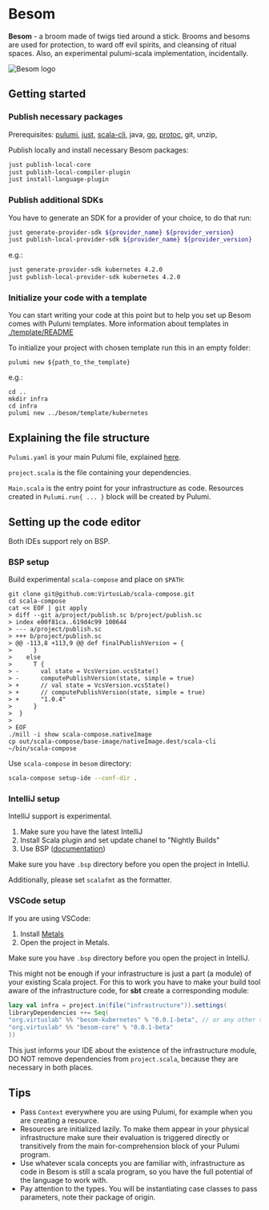 # Besom
**Besom** - a broom made of twigs tied around a stick. 
Brooms and besoms are used for protection, to ward off evil spirits, and cleansing of ritual spaces. 
Also, an experimental pulumi-scala implementation, incidentally.

![Besom logo](./website/static/img/Besom_logo_full_color.png)

## Getting started

### Publish necessary packages
Prerequisites: 
[pulumi](https://www.pulumi.com/docs/install/), 
[just](https://github.com/casey/just#installation), 
[scala-cli](https://scala-cli.virtuslab.org/install/), 
java,
[go](https://go.dev/doc/install),
[protoc](https://grpc.io/docs/protoc-installation/),
git, unzip,

Publish locally and install necessary Besom packages:
```bash
just publish-local-core
just publish-local-compiler-plugin
just install-language-plugin
```

### Publish additional SDKs
You have to generate an SDK for a provider of your choice, to do that run: 
```bash
just generate-provider-sdk ${provider_name} ${provider_version}
just publish-local-provider-sdk ${provider_name} ${provider_version}
```

e.g.:

```bash
just generate-provider-sdk kubernetes 4.2.0
just publish-local-provider-sdk kubernetes 4.2.0
```

### Initialize your code with a template
You can start writing your code at this point but to help you set up 
Besom comes with Pulumi templates. 
More information about templates in [./template/README](./template/README)

To initialize your project with chosen template run this in an empty folder:
```shell
pulumi new ${path_to_the_template}
```
e.g.:
```shell
cd ..
mkdir infra
cd infra
pulumi new ../besom/template/kubernetes
```

## Explaining the file structure
`Pulumi.yaml` is your main Pulumi file, explained [here](https://www.pulumi.com/docs/concepts/projects/project-file/). 

`project.scala` is the file containing your dependencies.

`Main.scala` is the entry point for your infrastructure as code. 
Resources created in `Pulumi.run{ ... }` block will be created by Pulumi.

## Setting up the code editor

Both IDEs support rely on BSP.

### BSP setup
Build experimental `scala-compose` and place on `$PATH`:
```
git clone git@github.com:VirtusLab/scala-compose.git
cd scala-compose
cat << EOF | git apply
> diff --git a/project/publish.sc b/project/publish.sc
> index e00f81ca..619d4c99 100644
> --- a/project/publish.sc
> +++ b/project/publish.sc
> @@ -113,8 +113,9 @@ def finalPublishVersion = {
>      }
>    else
>      T {
> -      val state = VcsVersion.vcsState()
> -      computePublishVersion(state, simple = true)
> +      // val state = VcsVersion.vcsState()
> +      // computePublishVersion(state, simple = true)
> +      "1.0.4"
>      }
>  }
>
> EOF
./mill -i show scala-compose.nativeImage
cp out/scala-compose/base-image/nativeImage.dest/scala-cli ~/bin/scala-compose
```

Use `scala-compose` in `besom` directory:
```bash
scala-compose setup-ide --conf-dir .
```

### IntelliJ setup
IntelliJ support is experimental.

1. Make sure you have the latest IntelliJ
2. Install Scala plugin and set update chanel to "Nightly Builds"
3. Use BSP ([documentation](https://www.jetbrains.com/help/idea/bsp-support.html))

Make sure you have `.bsp` directory before you open the project in IntelliJ.

Additionally, please set `scalafmt` as the formatter.

### VSCode setup

If you are using VSCode:
1. Install [Metals](https://scalameta.org/metals/docs/editors/vscode#installation)
2. Open the project in Metals.

Make sure you have `.bsp` directory before you open the project in IntelliJ.

This might not be enough if your infrastructure is just a part (a module) of your existing Scala project. 
For this to work you have to make your build tool aware of the infrastructure code, 
for **sbt** create a corresponding module: 
   ```scala
lazy val infra = project.in(file("infrastructure")).settings(
   libraryDependencies ++= Seq(
   "org.virtuslab" %% "besom-kubernetes" % "0.0.1-beta", // or any other sdk you are using
   "org.virtuslab" %% "besom-core" % "0.0.1-beta"
   ))
   ```
This just informs your IDE about the existence of the infrastructure module,
DO NOT remove dependencies from `project.scala`, because they are necessary in both places.

## Tips
- Pass `Context` everywhere you are using Pulumi, for example when you are creating a resource.
- Resources are initialized lazily. To make them appear in your physical infrastructure make sure 
their evaluation is triggered directly or transitively from the main for-comprehension block of your Pulumi program.
- Use whatever scala concepts you are familiar with, infrastructure as code in Besom is still a scala program, 
so you have the full potential of the language to work with.
- Pay attention to the types. You will be instantiating case classes to pass parameters, note their package of origin.